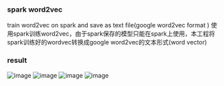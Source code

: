 ### spark word2vec train word2vec on spark and save as text file(google word2vec format )使用spark训练word2vec，由于spark保存的模型只能在spark上使用，本工程将spark训练好的wordvec转换成google word2vec的文本形式(word vector)### result![image](https://raw.githubusercontent.com/zhyq/word2vec-spark/master/IMG_4637.PNG)![image](https://raw.githubusercontent.com/zhyq/word2vec-spark/master/IMG_4638.PNG)![image](https://raw.githubusercontent.com/zhyq/word2vec-spark/master/IMG_4639.PNG)![image](https://raw.githubusercontent.com/zhyq/word2vec-spark/master/IMG_4643.PNG)